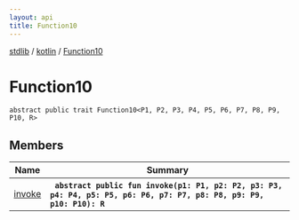 ```yaml
---
layout: api
title: Function10
---
```

[stdlib](../../index.md) / [kotlin](../index.md) / [Function10](index.md)

# Function10

```
abstract public trait Function10<P1, P2, P3, P4, P5, P6, P7, P8, P9, P10, R> 
```

## Members

| Name | Summary |
|------|---------|
|[invoke](invoke.md)|&nbsp;&nbsp;**`abstract public fun invoke(p1: P1, p2: P2, p3: P3, p4: P4, p5: P5, p6: P6, p7: P7, p8: P8, p9: P9, p10: P10): R`**<br>|
